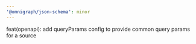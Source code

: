 ```yaml
---
'@omnigraph/json-schema': minor
---
```


feat(openapi): add queryParams config to provide common query params for a source

